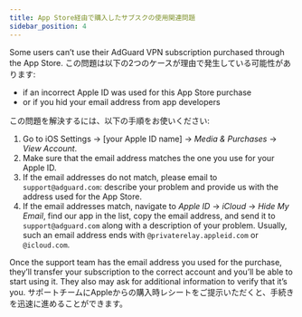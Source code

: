 ```yaml
---
title: App Store経由で購入したサブスクの使用関連問題
sidebar_position: 4
---
```


Some users can’t use their AdGuard VPN subscription purchased through the App Store. この問題は以下の2つのケースが理由で発生している可能性があります:

- if an incorrect Apple ID was used for this App Store purchase
- or if you hid your email address from app developers

この問題を解決するには、以下の手順をお使いください:

1. Go to iOS Settings → [your Apple ID name] → *Media & Purchases* → *View Account*.
1. Make sure that the email address matches the one you use for your Apple ID.
1. If the email addresses do not match, please email to `support@adguard.com`: describe your problem and provide us with the address used for the App Store.
1. If the email addresses match, navigate to *Apple ID* → *iCloud* → *Hide My Email*, find our app in the list, copy the email address, and send it to `support@adguard.com` along with a description of your problem. Usually, such an email address ends with `@privaterelay.appleid.com` or `@icloud.com`.

Once the support team has the email address you used for the purchase, they’ll transfer your subscription to the correct account and you’ll be able to start using it. They also may ask for additional information to verify that it’s you. サポートチームにAppleからの購入時レシートをご提示いただくと、手続きを迅速に進めることができます。
